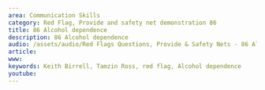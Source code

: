 ```yaml
---
area: Communication Skills
category: Red Flag, Provide and safety net demonstration 86
title: 86 Alcohol dependence
description: 86 Alcohol dependence
audio: /assets/audio/Red Flags Questions, Provide & Safety Nets - 86 Alcohol dependence - MQ.mp3
article: 
www: 
keywords: Keith Birrell, Tamzin Ross, red flag, Alcohol dependence
youtube: 
--- 
```

